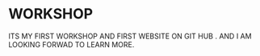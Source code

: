 # WORKSHOP
ITS MY FIRST WORKSHOP AND FIRST WEBSITE ON GIT HUB . AND I AM LOOKING FORWAD TO LEARN MORE.

